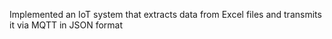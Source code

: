 Implemented an IoT system that extracts data from Excel files and transmits it via MQTT in JSON format
